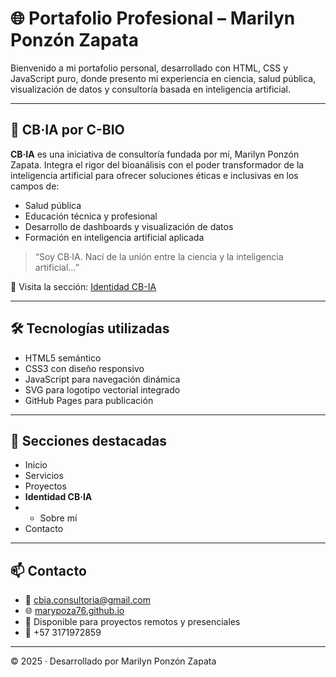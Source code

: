 # 🌐 Portafolio Profesional – Marilyn Ponzón Zapata

Bienvenido a mi portafolio personal, desarrollado con HTML, CSS y JavaScript puro, donde presento mi experiencia en ciencia, salud pública, visualización de datos y consultoría basada en inteligencia artificial.

---

## 🧬 CB·IA por C-BIO

**CB·IA** es una iniciativa de consultoría fundada por mí, Marilyn Ponzón Zapata. Integra el rigor del bioanálisis con el poder transformador de la inteligencia artificial para ofrecer soluciones éticas e inclusivas en los campos de:

- Salud pública
- Educación técnica y profesional
- Desarrollo de dashboards y visualización de datos
- Formación en inteligencia artificial aplicada

> “Soy CB·IA. Nací de la unión entre la ciencia y la inteligencia artificial…”

🔗 Visita la sección: [Identidad CB-IA](https://marypoza76.github.io/#identidad-cbia)

---

## 🛠️ Tecnologías utilizadas

- HTML5 semántico
- CSS3 con diseño responsivo
- JavaScript para navegación dinámica
- SVG para logotipo vectorial integrado
- GitHub Pages para publicación

---

## 📌 Secciones destacadas

- Inicio
- Servicios
- Proyectos
- **Identidad CB·IA**
- - Sobre mí
- Contacto

---

## 📫 Contacto

- 📧 cbia.consultoria@gmail.com  
- 🌐 [marypoza76.github.io](https://marypoza76.github.io)  
- 📍 Disponible para proyectos remotos y presenciales  
- 📱 +57 3171972859  

---

© 2025 · Desarrollado por Marilyn Ponzón Zapata
